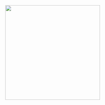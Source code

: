 <img src="https://github.com/user-attachments/assets/105b9a82-9329-4f96-affb-586546f8f860" width="300"/>
